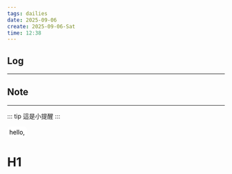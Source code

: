 ```yaml
---
tags: dailies  
date: 2025-09-06
create: 2025-09-06-Sat
time: 12:38
---
```

## Log
---


## Note
---


::: tip
這是小提醒
:::

<div style="display: flex; flex-direction: column">
	<div style="background: white; color: black; padding: 5px; border-radius: 10px; width: fit-content;">
		hello, 
	</div>
	<h1>H1</h1>
</div>



